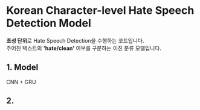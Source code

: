 # Korean Character-level Hate Speech Detection Model

**초성 단위**로 Hate Speech Detection을 수행하는 코드입니다.         
주어진 텍스트의 **'hate/clean'** 여부를 구분하는 이진 분류 모델입니다.              

## 1. Model

CNN + GRU 

## 2. 
